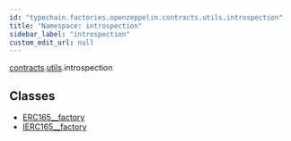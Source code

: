 ```yaml
---
id: "typechain.factories.openzeppelin.contracts.utils.introspection"
title: "Namespace: introspection"
sidebar_label: "introspection"
custom_edit_url: null
---
```


[contracts](typechain.factories.openzeppelin.contracts.md).[utils](typechain.factories.openzeppelin.contracts.utils.md).introspection

## Classes

- [ERC165\_\_factory](../classes/typechain.factories.openzeppelin.contracts.utils.introspection.ERC165__factory.md)
- [IERC165\_\_factory](../classes/typechain.factories.openzeppelin.contracts.utils.introspection.IERC165__factory.md)
